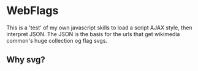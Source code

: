 # WebFlags

This is a 'test' of my own javascript skills to load a script AJAX style, then interpret JSON. The JSON is the basis for the urls that get wikimedia common's huge collection og flag svgs.

## Why svg?